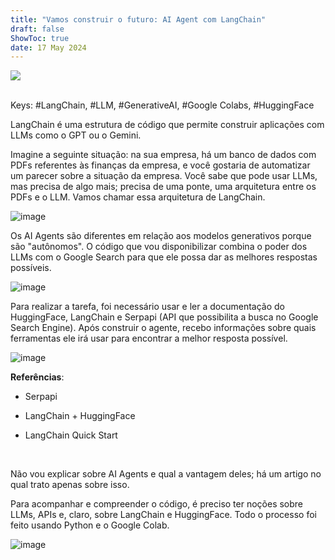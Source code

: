 ```yaml
---
title: "Vamos construir o futuro: AI Agent com LangChain"
draft: false
ShowToc: true
date: 17 May 2024
---
```


![](https://hermes.dio.me/articles/cover/010509a3-8ded-48f2-b237-9942f8edcb00.png)
<br>
<br>

Keys: #LangChain, #LLM, #GenerativeAI, #Google Colabs, #HuggingFace
<br>

LangChain é uma estrutura de código que permite construir aplicações com LLMs como o GPT ou o Gemini.
<br>

Imagine a seguinte situação: na sua empresa, há um banco de dados com PDFs referentes às finanças da empresa, 
e você gostaria de automatizar um parecer sobre a situação da empresa. Você sabe que pode usar LLMs, mas precisa de algo mais; 
precisa de uma ponte, uma arquitetura entre os PDFs e o LLM. Vamos chamar essa arquitetura de LangChain.
<br>

![image](https://github.com/CllsPy/Generative_AI/assets/96326019/239162bb-098b-430a-95cc-79445c425219)
<br>

Os AI Agents são diferentes em relação aos modelos generativos porque são "autônomos". O código que vou 
disponibilizar combina o poder dos LLMs com o Google Search para que ele possa dar as melhores respostas possíveis.

![image](https://github.com/CllsPy/Generative_AI/assets/96326019/e0aab23f-eeae-4a20-a1a8-1d6136b970eb)

Para realizar a tarefa, foi necessário usar e ler a documentação do HuggingFace, LangChain e Serpapi (API que possibilita a busca no Google Search Engine).
Após construir o agente, recebo informações sobre quais ferramentas ele irá usar para encontrar a melhor resposta possível.
<br>

![image](https://github.com/CllsPy/Generative_AI/assets/96326019/86e16e6f-4f97-4b22-a245-d38afb9cb1e4)
<br>

**Referências**:

- Serpapi

- LangChain + HuggingFace

- LangChain Quick Start
<br>

Não vou explicar sobre AI Agents e qual a vantagem deles; há um artigo no qual trato apenas sobre isso.
<br>

Para acompanhar e compreender o código, é preciso ter noções sobre LLMs, APIs e, claro, sobre LangChain e HuggingFace. 
Todo o processo foi feito usando Python e o Google Colab.
<br>

![image](https://github.com/CllsPy/Generative_AI/assets/96326019/a0a19ff6-a78d-4bf6-b330-2c64c6edc188)
